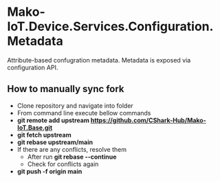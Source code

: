 #  Mako-IoT.Device.Services.Configuration.Metadata
Attribute-based confugration metadata. Metadata is exposed via configuration API.

## How to manually sync fork
- Clone repository and navigate into folder
- From command line execute bellow commands
- **git remote add upstream https://github.com/CShark-Hub/Mako-IoT.Base.git**
- **git fetch upstream**
- **git rebase upstream/main**
- If there are any conflicts, resolve them
  - After run **git rebase --continue**
  - Check for conflicts again
- **git push -f origin main**
